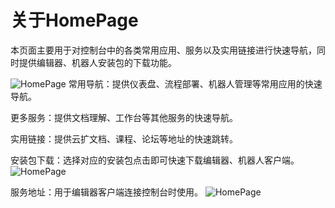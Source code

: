 # 关于HomePage
本页面主要用于对控制台中的各类常用应用、服务以及实用链接进行快速导航，同时提供编辑器、机器人安装包的下载功能。

 ![HomePage](https://docimages.blob.core.chinacloudapi.cn/images/Console/HomePage.png)
常用导航：提供仪表盘、流程部署、机器人管理等常用应用的快速导航。

更多服务：提供文档理解、工作台等其他服务的快速导航。

实用链接：提供云扩文档、课程、论坛等地址的快速跳转。

安装包下载：选择对应的安装包点击即可快速下载编辑器、机器人客户端。
 ![HomePage](https://docimages.blob.core.chinacloudapi.cn/images/Console/安装包下载.png)

服务地址：用于编辑器客户端连接控制台时使用。
 ![HomePage](https://docimages.blob.core.chinacloudapi.cn/images/Console/服务地址.png)










